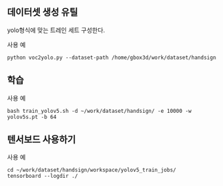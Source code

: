 ## 데이터셋 생성 유틸
yolo형식에 맞는 트레인 세트 구성한다.  

사용 예
```
python voc2yolo.py --dataset-path /home/gbox3d/work/dataset/handsign
```

## 학습

사용 예
```
bash train_yolov5.sh -d ~/work/dataset/handsign/ -e 10000 -w yolov5s.pt -b 64
```

## 텐서보드 사용하기

사용 예
```
cd ~/work/dataset/handsign/workspace/yolov5_train_jobs/
tensorboard --logdir ./
```